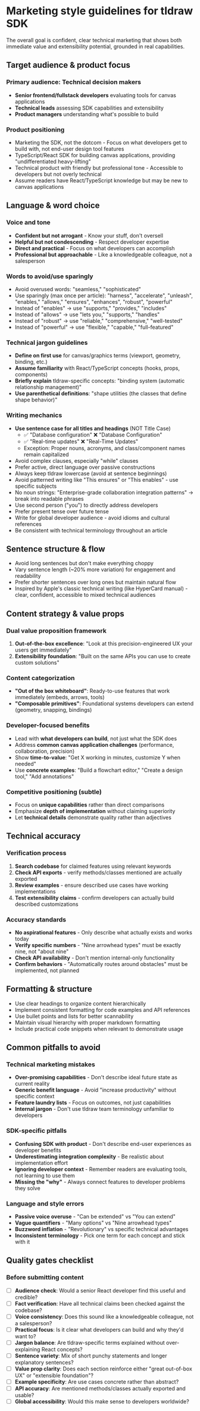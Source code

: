 # Marketing style guidelines for tldraw SDK

The overall goal is confident, clear technical marketing that shows both immediate value and extensibility potential, grounded in real capabilities.

## Target audience & product focus

### Primary audience: Technical decision makers

- **Senior frontend/fullstack developers** evaluating tools for canvas applications
- **Technical leads** assessing SDK capabilities and extensibility
- **Product managers** understanding what's possible to build

### Product positioning

- Marketing the SDK, not the dotcom - Focus on what developers get to build with, not end-user design tool features
- TypeScript/React SDK for building canvas applications, providing "undifferentiated heavy-lifting"
- Technical product with friendly but professional tone - Accessible to developers but not overly technical
- Assume readers have React/TypeScript knowledge but may be new to canvas applications

## Language & word choice

### Voice and tone

- **Confident but not arrogant** - Know your stuff, don't oversell
- **Helpful but not condescending** - Respect developer expertise
- **Direct and practical** - Focus on what developers can accomplish
- **Professional but approachable** - Like a knowledgeable colleague, not a salesperson

### Words to avoid/use sparingly

- Avoid overused words: "seamless," "sophisticated"
- Use sparingly (max once per article): "harness", "accelerate", "unleash", "enables," "allows," "ensures", "enhances", "robust", "powerful"
- Instead of "enables" → use "supports," "provides," "includes"
- Instead of "allows" → use "lets you," "supports," "handles"
- Instead of "robust" → use "reliable," "comprehensive," "well-tested"
- Instead of "powerful" → use "flexible," "capable," "full-featured"

### Technical jargon guidelines

- **Define on first use** for canvas/graphics terms (viewport, geometry, binding, etc.)
- **Assume familiarity** with React/TypeScript concepts (hooks, props, components)
- **Briefly explain** tldraw-specific concepts: "binding system (automatic relationship management)"
- **Use parenthetical definitions**: "shape utilities (the classes that define shape behavior)"

### Writing mechanics

- **Use sentence case for all titles and headings** (NOT Title Case)
  - ✅ "Database configuration" ❌ "Database Configuration"
  - ✅ "Real-time updates" ❌ "Real-Time Updates"
  - Exception: Proper nouns, acronyms, and class/component names remain capitalized
- Avoid complex clauses, especially "while" clauses
- Prefer active, direct language over passive constructions
- Always keep tldraw lowercase (avoid at sentence beginnings)
- Avoid patterned writing like "This ensures" or "This enables" - use specific subjects
- No noun strings: "Enterprise-grade collaboration integration patterns" → break into readable phrases
- Use second person ("you") to directly address developers
- Prefer present tense over future tense
- Write for global developer audience - avoid idioms and cultural references
- Be consistent with technical terminology throughout an article

## Sentence structure & flow

- Avoid long sentences but don't make everything choppy
- Vary sentence length (~20% more variation) for engagement and readability
- Prefer shorter sentences over long ones but maintain natural flow
- Inspired by Apple's classic technical writing (like HyperCard manual) - clear, confident, accessible to mixed technical audiences

## Content strategy & value props

### Dual value proposition framework

1. **Out-of-the-box excellence**: "Look at this precision-engineered UX your users get immediately"
2. **Extensibility foundation**: "Built on the same APIs you can use to create custom solutions"

### Content categorization

- **"Out of the box whiteboard"**: Ready-to-use features that work immediately (embeds, arrows, tools)
- **"Composable primitives"**: Foundational systems developers can extend (geometry, snapping, bindings)

### Developer-focused benefits

- Lead with **what developers can build**, not just what the SDK does
- Address **common canvas application challenges** (performance, collaboration, precision)
- Show **time-to-value**: "Get X working in minutes, customize Y when needed"
- Use **concrete examples**: "Build a flowchart editor," "Create a design tool," "Add annotations"

### Competitive positioning (subtle)

- Focus on **unique capabilities** rather than direct comparisons
- Emphasize **depth of implementation** without claiming superiority
- Let **technical details** demonstrate quality rather than adjectives

## Technical accuracy

### Verification process

1. **Search codebase** for claimed features using relevant keywords
2. **Check API exports** - verify methods/classes mentioned are actually exported
3. **Review examples** - ensure described use cases have working implementations
4. **Test extensibility claims** - confirm developers can actually build described customizations

### Accuracy standards

- **No aspirational features** - Only describe what actually exists and works today
- **Verify specific numbers** - "Nine arrowhead types" must be exactly nine, not "about nine"
- **Check API availability** - Don't mention internal-only functionality
- **Confirm behaviors** - "Automatically routes around obstacles" must be implemented, not planned

## Formatting & structure

- Use clear headings to organize content hierarchically
- Implement consistent formatting for code examples and API references
- Use bullet points and lists for better scannability
- Maintain visual hierarchy with proper markdown formatting
- Include practical code snippets when relevant to demonstrate usage

## Common pitfalls to avoid

### Technical marketing mistakes

- **Over-promising capabilities** - Don't describe ideal future state as current reality
- **Generic benefit language** - Avoid "increase productivity" without specific context
- **Feature laundry lists** - Focus on outcomes, not just capabilities
- **Internal jargon** - Don't use tldraw team terminology unfamiliar to developers

### SDK-specific pitfalls

- **Confusing SDK with product** - Don't describe end-user experiences as developer benefits
- **Underestimating integration complexity** - Be realistic about implementation effort
- **Ignoring developer context** - Remember readers are evaluating tools, not learning to use them
- **Missing the "why"** - Always connect features to developer problems they solve

### Language and style errors

- **Passive voice overuse** - "Can be extended" vs "You can extend"
- **Vague quantifiers** - "Many options" vs "Nine arrowhead types"
- **Buzzword inflation** - "Revolutionary" vs specific technical advantages
- **Inconsistent terminology** - Pick one term for each concept and stick with it

## Quality gates checklist

### Before submitting content

- [ ] **Audience check**: Would a senior React developer find this useful and credible?
- [ ] **Fact verification**: Have all technical claims been checked against the codebase?
- [ ] **Voice consistency**: Does this sound like a knowledgeable colleague, not a salesperson?
- [ ] **Practical focus**: Is it clear what developers can build and why they'd want to?
- [ ] **Jargon balance**: Are tldraw-specific terms explained without over-explaining React concepts?
- [ ] **Sentence variety**: Mix of short punchy statements and longer explanatory sentences?
- [ ] **Value prop clarity**: Does each section reinforce either "great out-of-box UX" or "extensible foundation"?
- [ ] **Example specificity**: Are use cases concrete rather than abstract?
- [ ] **API accuracy**: Are mentioned methods/classes actually exported and usable?
- [ ] **Global accessibility**: Would this make sense to developers worldwide?
